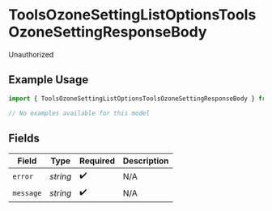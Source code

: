 # ToolsOzoneSettingListOptionsToolsOzoneSettingResponseBody

Unauthorized

## Example Usage

```typescript
import { ToolsOzoneSettingListOptionsToolsOzoneSettingResponseBody } from "bluesky/models/errors";

// No examples available for this model
```

## Fields

| Field              | Type               | Required           | Description        |
| ------------------ | ------------------ | ------------------ | ------------------ |
| `error`            | *string*           | :heavy_check_mark: | N/A                |
| `message`          | *string*           | :heavy_check_mark: | N/A                |